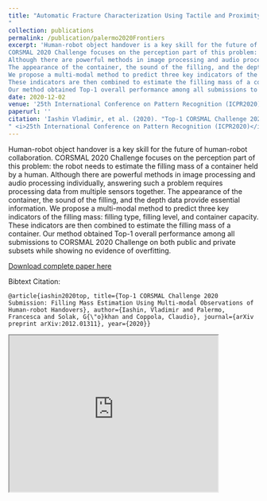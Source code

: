 ```yaml
---
title: "Automatic Fracture Characterization Using Tactile and Proximity Optical Sensing
"
collection: publications
permalink: /publication/palermo2020Frontiers
excerpt: 'Human-robot object handover is a key skill for the future of human-robot collaboration. 
CORSMAL 2020 Challenge focuses on the perception part of this problem: the robot needs to estimate the filling mass of a container held by a human. 
Although there are powerful methods in image processing and audio processing individually, answering such a problem requires processing data from multiple sensors together.
The appearance of the container, the sound of the filling, and the depth data provide essential information. 
We propose a multi-modal method to predict three key indicators of the filling mass: filling type, filling level, and container capacity. 
These indicators are then combined to estimate the filling mass of a container. 
Our method obtained Top-1 overall performance among all submissions to CORSMAL 2020 Challenge on both public and private subsets while showing no evidence of overfitting. '
date: 2020-12-02
venue: '25th International Conference on Pattern Recognition (ICPR2020)'
paperurl: ''
citation: 'Iashin Vladimir, et al. (2020). "Top-1 CORSMAL Challenge 2020 Submission: Filling Mass Estimation Using Multi-modal Observations of Human-robot Handovers
" <i>25th International Conference on Pattern Recognition (ICPR2020)</i>'
---
```

Human-robot object handover is a key skill for the future of human-robot collaboration. 
CORSMAL 2020 Challenge focuses on the perception part of this problem: the robot needs to estimate the filling mass of a container held by a human. 
Although there are powerful methods in image processing and audio processing individually, answering such a problem requires processing data from multiple sensors together.
The appearance of the container, the sound of the filling, and the depth data provide essential information. 
We propose a multi-modal method to predict three key indicators of the filling mass: filling type, filling level, and container capacity. 
These indicators are then combined to estimate the filling mass of a container. 
Our method obtained Top-1 overall performance among all submissions to CORSMAL 2020 Challenge on both public and private subsets while showing no evidence of overfitting. 


[Download complete paper here](https://arxiv.org/abs/2012.01311)

Bibtext Citation: 

`@article{iashin2020top, title={Top-1 CORSMAL Challenge 2020 Submission: Filling Mass Estimation Using Multi-modal Observations of Human-robot Handovers}, author={Iashin, Vladimir and Palermo, Francesca and Solak, G{\"o}khan and Coppola, Claudio}, journal={arXiv preprint arXiv:2012.01311}, year={2020}}`


<iframe width="420" height="315"
src="https://www.youtube.com/embed/qNDYj9AKCzM">
</iframe>